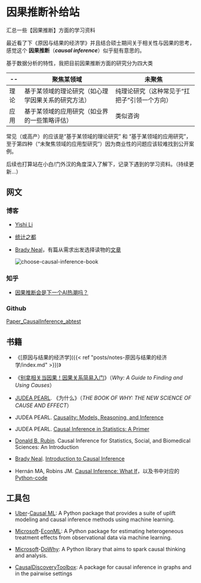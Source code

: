 # 因果推断补给站


汇总一些【因果推断】方面的学习资料

<!--more-->

最近看了下《原因与结果的经济学》并且结合硕士期间关于相关性与因果的思考，感觉这个 **因果推断**（***causal inference***）似乎挺有意思的。

基于数据分析的特性，我把目前因果推断方面的研究分为四大类

|-\-|聚焦某领域|未聚焦|
|---|-------|---------|
|理论|基于某领域的理论研究（如心理学因果关系的研究方法）|纯理论研究（这种常见于“扛把子”引领一个方向）|
|应用|基于某领域的应用研究（如业界的一些策略评估）|类似咨询|

常见（或高产）的应该是“基于某领域的理论研究” 和 “基于某领域的应用研究”，至于第四种（“未聚焦领域的应用型研究”）因为商业性的问题应该较难找到公开案例。

后续也打算站在小白/门外汉的角度深入了解下，记录下遇到的学习资料。（持续更新...）


## 网文

### 博客

* [Yishi Li](https://dango.rocks/blog/)
* [统计之都](https://cosx.org/tags/%E5%9B%A0%E6%9E%9C%E6%8E%A8%E6%96%AD)
* [Brady Neal](https://www.bradyneal.com/aboutme)，有篇从需求出发选择读物的[文章](https://www.bradyneal.com/which-causal-inference-book)

  ![choose-causal-inference-book](https://www.bradyneal.com/img/books_flowchart.svg)

### 知乎

* [因果推断会是下一个AI热潮吗？](https://www.zhihu.com/question/479067450)

### Github

[Paper_CausalInference_abtest](https://github.com/DSXiangLi/Paper_CausalInference_abtest)

## 书籍

* 《[原因与结果的经济学]({{< ref "posts/notes-原因与结果的经济学/index.md" >}})》
* 《[别拿相关当因果！因果关系简易入门](https://book.douban.com/subject/30271228/)》（*Why: A Guide to Finding and Using Causes*）

* [JUDEA PEARL](http://bayes.cs.ucla.edu/jp_home.html). 《为什么》（*THE BOOK OF WHY: THE NEW SCIENCE OF CAUSE AND EFFECT*）
* JUDEA PEARL. [Causality: Models, Reasoning, and Inference](http://bayes.cs.ucla.edu/BOOK-2K/index.html)
* JUDEA PEARL. [Causal Inference in Statistics: A Primer](http://bayes.cs.ucla.edu/PRIMER/index.html)
* [Donald B. Rubin](https://statistics.fas.harvard.edu/people/donald-b-rubin). Causal Inference for Statistics, Social, and Biomedical Sciences: An Introduction

* [Brady Neal](https://www.bradyneal.com/aboutme). [Introduction to Causal Inference](https://www.bradyneal.com/Introduction_to_Causal_Inference-Dec17_2020-Neal.pdf)

* Hernán MA, Robins JM. [Causal Inference: What If](https://www.hsph.harvard.edu/miguel-hernan/causal-inference-book/)，以及书中对应的[Python-code](https://github.com/jrfiedler/causal_inference_python_code)



## 工具包

* [Uber](https://uber.github.io)-[Causal ML](https://causalml.readthedocs.io/en/latest/index.html): A Python package that provides a suite of uplift modeling and causal inference methods using machine learning.

* [Microsoft](https://opensource.microsoft.com/)-[EconML](https://github.com/microsoft/EconML): A Python package for estimating heterogeneous treatment effects from observational data via machine learning.

* [Microsoft](https://opensource.microsoft.com/)-[DoWhy](https://github.com/Microsoft/dowhy): A Python library that aims to spark causal thinking and analysis.

* [CausalDiscoveryToolbox](https://github.com/FenTechSolutions/CausalDiscoveryToolbox): A package for causal inference in graphs and in the pairwise settings



<head> 
    <script defer src="https://use.fontawesome.com/releases/v5.0.13/js/all.js"></script> 
    <script defer src="https://use.fontawesome.com/releases/v5.0.13/js/v4-shims.js"></script> 
</head> 
<link rel="stylesheet" href="https://use.fontawesome.com/releases/v5.0.13/css/all.css">
